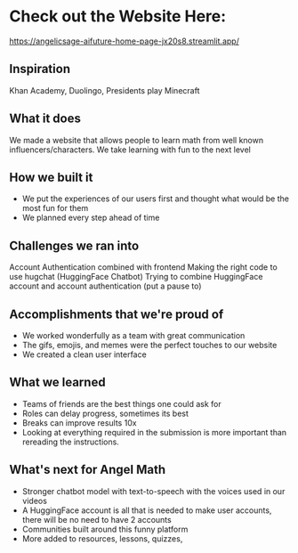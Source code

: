 # Check out the Website Here:
https://angelicsage-aifuture-home-page-jx20s8.streamlit.app/

## Inspiration
Khan Academy,
Duolingo,
Presidents play Minecraft

## What it does
We made a website that allows people to learn math from well known influencers/characters.
We take learning with fun to the next level

## How we built it
* We put the experiences of our users first and thought what would be the most fun for them 
* We planned every step ahead of time 

## Challenges we ran into
Account Authentication combined with frontend 
Making the right code to use hugchat (HuggingFace Chatbot)
Trying to combine HuggingFace account and account authentication (put a pause to)

## Accomplishments that we're proud of
* We worked wonderfully as a team with great communication
* The gifs, emojis, and memes were the perfect touches to our website
* We created a clean user interface 

## What we learned
* Teams of friends are the best things one could ask for 
* Roles can delay progress, sometimes its best 
* Breaks can improve results 10x
* Looking at everything required in the submission is more important than rereading the instructions.

## What's next for Angel Math
* Stronger chatbot model with text-to-speech with the voices used in our videos
* A HuggingFace account is all that is needed to make user accounts, there will be no need to have 2 accounts
* Communities built around this funny platform 
* More added to resources, lessons, quizzes, 
